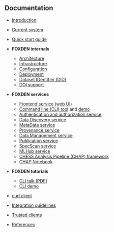 ## Documentation
- [Introduction](/docs/introduction.md)
- [Current system](/docs/current-system.md)
- [Quick start guide](/docs/quickstart.md)

- **FOXDEN internals**
  - [Architecture](/docs/architecture.md)
  - [Infrastructure](/docs/infrastructure.md).
  - [Configuration](/docs/configuration.md)
  - [Deployment](/docs/deployment.md)
  - [Dataset IDentifier (DID)](/docs/did.md)
  - [DOI support](doi.md)

- **FOXDEN services**
  - [Frontend service (web UI)](/docs/web.md)
  - [Command line (CLI) tool](/docs/cli.md) and [demo](/docs/demo.md)
  - [Authentication and authorization service](/docs/authz.md)
  - [Data Discovery service](/docs/discovery.md)
  - [MetaData service](/docs/metadata.md)
  - [Provenance service](/docs/provenance.md)
  - [Data Management service](/docs/datamgt.md)
  - [Publication service](/docs/publication.md)
  - [SpecScan service](/docs/specscan.md)
  - [MLHub service](/docs/mlhub.md)
  - [CHESS Analysis Pipeline (CHAP) framework](/docs/chap.md)
  - [CHAP Notebook](/docs/notebook.md)

- **FOXDEN tutorials**
  - [CLI talk (PDF)](/docs/foxden-cli.pdf)
  - [CLI demo](/docs/foxden-cli-demo.md)
<!--  - [doi demo](/docs/foxden-doi-demo.md)-->
  - [curl client](/docs/curl.md)
  - [Integration guidelines](/docs/integration.md)
  - [Trusted clients](/docs/trusted.md)

- [References](/docs/references.md)
